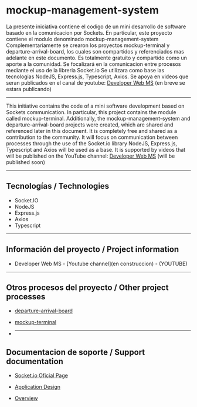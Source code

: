 ﻿# mockup-management-system

La presente iniciativa contiene el codigo de un mini desarrollo de software basado en la comunicacion por Sockets.
En particular, este proyecto contiene el modulo denominado mockup-management-system
Complementariamente se crearon los proyectos mockup-terminal y departure-arrival-board, los cuales son compartidos y referenciados mas adelante en este documento.
Es totalmente gratuito y compartido como un aporte a la comunidad. 
Se focalizará en la comunicacion entre procesos mediante el uso de la libreria Socket.io
Se utilizara como base las tecnologias NodeJS, Express.js, Typescript, Axios.
Se apoya en videos que seran publicados en el canal de youtube:  [Developer Web MS](https://www.youtube.com/@developerwebms/playlists)
(en breve se estara publicando)
___

This initiative contains the code of a mini software development based on Sockets communication.
In particular, this project contains the module called mockup-terminal.
Additionally, the mockup-management-system and departure-arrival-board projects were created, which are shared and referenced later in this document.
It is completely free and shared as a contribution to the community. 
It will focus on communication between processes through the use of the Socket.io library
NodeJS, Express.js, Typescript and Axios will be used as a base.
It is supported by videos that will be published on the YouTube channel: [Developer Web MS](https://www.youtube.com/@developerwebms/playlists)
(will be published soon)
___

## Tecnologías / Technologies

* Socket.IO
* NodeJS
* Express.js
* Axios
* Typescript

___

## Información del proyecto / Project information

* Developer Web MS - [Youtube channel](en construccion) - (YOUTUBE)

___

## Otros procesos del proyecto / Other project processes

* [departure-arrival-board](https://github.com/mspano-web/departure-arrival-board)
* [mockup-terminal](https://github.com/mspano-web/mockup-terminal)

* ___

## Documentacion de soporte / Support documentation

* [Socket.io Oficial Page](https://socket.io/)

* [Application Design](https://drive.google.com/file/d/1sv5Jbn6PYA_NPV6hH7ll2eVHpI6vaboy/view?usp=drive_link)
* [Overview](https://drive.google.com/file/d/103y9K94H5jsIjayl8E0OSFmuJDEUYHgu/view?usp=drive_link) 
